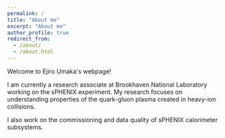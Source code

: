 ```yaml
---
permalink: /
title: "About me"
excerpt: "About me"
author_profile: true
redirect_from: 
  - /about/
  - /about.html
---
```


Welcome to Ejiro Umaka's webpage!

I am currently a research associate at Brookhaven National Laboratory working on the sPHENIX experiment. My research focuses on understanding properties of the quark-gluon plasma created in heavy-ion collisions.

I also work on the commissioning and data quality of sPHENIX calorimeter subsystems.

